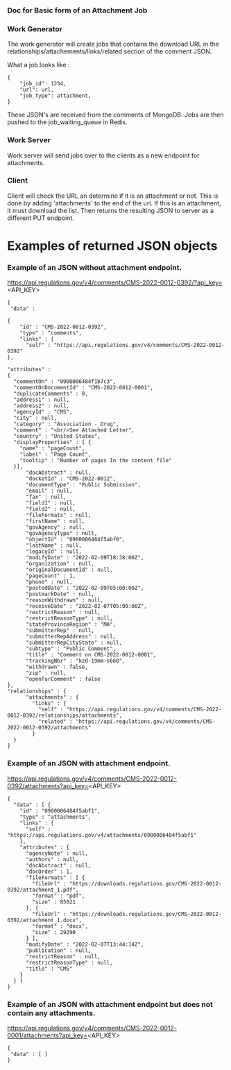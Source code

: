 ### Doc for Basic form of an Attachment Job

### Work Generator
The work generator will create jobs that contains the download URL in the relationships/attachements/links/related section of the comment JSON.

What a job looks like : 


    {
    	"job_id": 1234, 
   		"url": url,
    	"job_type": attachment,
    }


These JSON's are received from the comments of MongoDB.
Jobs are then pushed to the job_waiting_queue in Redis.

### Work Server
Work server will send jobs over to the clients as a new endpoint for attachments.

### Client
Client will check the URL an determine if it is an attachment or not. This is done by adding 'attachments' to the end of the url.
If this is an attachment, it must download the list. Then returns the resulting JSON to server as a different PUT endpoint.

# Examples of returned JSON objects

### Example of an JSON without attachment endpoint.
https://api.regulations.gov/v4/comments/CMS-2022-0012-0392/?api_key=<API_KEY>

  
 	{
 	 "data" : 
  
  	{
	    "id" : "CMS-2022-0012-0392",
	    "type" : "comments",
	    "links" : {
	      "self" : "https://api.regulations.gov/v4/comments/CMS-2022-0012-0392"
    },
    
    "attributes" : 
    {
      "commentOn" : "0900006484f1b7c3",
      "commentOnDocumentId" : "CMS-2022-0012-0001",
      "duplicateComments" : 0,
      "address1" : null,
      "address2" : null,
      "agencyId" : "CMS",
      "city" : null,
      "category" : "Association - Drug",
      "comment" : "<br/>See Attached Letter",
      "country" : "United States",
      "displayProperties" : [ {
        "name" : "pageCount",
        "label" : "Page Count",
        "tooltip" : "Number of pages In the content file"
      }],
	      "docAbstract" : null,
	      "docketId" : "CMS-2022-0012",
	      "documentType" : "Public Submission",
	      "email" : null,
	      "fax" : null,
	      "field1" : null,
	      "field2" : null,
	      "fileFormats" : null,
	      "firstName" : null,
	      "govAgency" : null,
	      "govAgencyType" : null,
	      "objectId" : "0900006484f5abf0",
	      "lastName" : null,
	      "legacyId" : null,
	      "modifyDate" : "2022-02-09T18:38:00Z",
	      "organization" : null,
	      "originalDocumentId" : null,
	      "pageCount" : 1,
	      "phone" : null,
	      "postedDate" : "2022-02-09T05:00:00Z",
	      "postmarkDate" : null,
	      "reasonWithdrawn" : null,
	      "receiveDate" : "2022-02-07T05:00:00Z",
	      "restrictReason" : null,
	      "restrictReasonType" : null,
	      "stateProvinceRegion" : "MA",
	      "submitterRep" : null,
	      "submitterRepAddress" : null,
	      "submitterRepCityState" : null,
	      "subtype" : "Public Comment",
	      "title" : "Comment on CMS-2022-0012-0001",
	      "trackingNbr" : "kzd-19mm-s660",
	      "withdrawn" : false,
	      "zip" : null,
	      "openForComment" : false
    },
    "relationships" : {
	      "attachments" : {
	        "links" : {
	          "self" : "https://api.regulations.gov/v4/comments/CMS-2022-0012-0392/relationships/attachments",
	          "related" : "https://api.regulations.gov/v4/comments/CMS-2022-0012-0392/attachments"
	        }
      }
    }
  

### Example of an JSON with attachment endpoint.
https://api.regulations.gov/v4/comments/CMS-2022-0012-0392/attachments?api_key=<API_KEY>

	{
	  "data" : [ {
	    "id" : "0900006484f5abf1",
	    "type" : "attachments",
	    "links" : {
	      "self" : "https://api.regulations.gov/v4/attachments/0900006484f5abf1"
	    },
	    "attributes" : {
	      "agencyNote" : null,
	      "authors" : null,
	      "docAbstract" : null,
	      "docOrder" : 1,
	      "fileFormats" : [ {
	        "fileUrl" : "https://downloads.regulations.gov/CMS-2022-0012-0392/attachment_1.pdf",
	        "format" : "pdf",
	        "size" : 85021
	      }, {
	        "fileUrl" : "https://downloads.regulations.gov/CMS-2022-0012-0392/attachment_1.docx",
	        "format" : "docx",
	        "size" : 29290
	      } ],
	      "modifyDate" : "2022-02-07T13:44:14Z",
	      "publication" : null,
	      "restrictReason" : null,
	      "restrictReasonType" : null,
	      "title" : "CMS"
	    }
	  } ]
	}

### Example of an JSON with attachment endpoint but does not contain any attachments.
https://api.regulations.gov/v4/comments/CMS-2022-0012-0001/attachments?api_key=<API_KEY>

	{
 	 "data" : [ ]
	}
